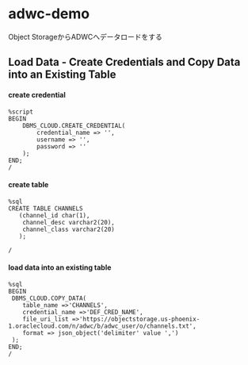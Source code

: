 # adwc-demo
Object StorageからADWCへデータロードをする


## Load Data - Create Credentials and Copy Data into an Existing Table

#### create credential
```
%script
BEGIN
    DBMS_CLOUD.CREATE_CREDENTIAL(
        credential_name => '',
        username => '',
        password => ''
    );
END;
/
```

#### create table
```
%sql
CREATE TABLE CHANNELS
   (channel_id char(1),
    channel_desc varchar2(20),
    channel_class varchar2(20)
   );

/
```


#### load data into an existing table  
```
%sql
BEGIN
 DBMS_CLOUD.COPY_DATA(
    table_name =>'CHANNELS',
    credential_name =>'DEF_CRED_NAME',
    file_uri_list =>'https://objectstorage.us-phoenix-1.oraclecloud.com/n/adwc/b/adwc_user/o/channels.txt',
    format => json_object('delimiter' value ',')
 );
END;
/
```









